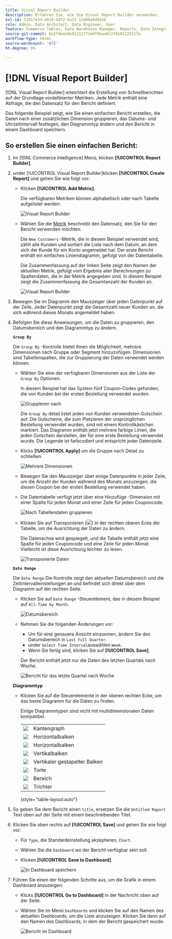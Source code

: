 ```yaml
---
title: Visual Report Builder
description: Erfahren Sie, wie Sie Visual Report Builder verwenden.
exl-id: 1101f43d-e014-4df2-be21-12d90a9d8a56
role: Admin, Data Architect, Data Engineer, User
feature: Commerce Tables, Data Warehouse Manager, Reports, Data Integration
source-git-commit: 6e2f9e4a9e91212771e6f6baa8c2f8101125217a
workflow-type: tm+mt
source-wordcount: '672'
ht-degree: 0%

---
```


# [!DNL Visual Report Builder]

[!DNL Visual Report Builder] erleichtert die Erstellung von Schnellberichten auf der Grundlage vordefinierter Metriken. Jede Metrik enthält eine Abfrage, die den Datensatz für den Bericht definiert.

Das folgende Beispiel zeigt, wie Sie einen einfachen Bericht erstellen, die Daten nach einer zusätzlichen Dimension gruppieren, das Datums- und Uhrzeitintervall festlegen, den Diagrammtyp ändern und den Bericht in einem Dashboard speichern.

## So erstellen Sie einen einfachen Bericht:

1. Im [!DNL Commerce Intelligence] Menü, klicken **[!UICONTROL Report Builder]**.

1. under [!UICONTROL Visual Report Builder]klicken **[!UICONTROL Create Report]** und gehen Sie wie folgt vor:

   * Klicken **[!UICONTROL Add Metric]**.

     Die verfügbaren Metriken können alphabetisch oder nach Tabelle aufgelistet werden.

     ![Visual Report Builder](../../assets/magento-bi-visual-report-builder-add-metric.png)

   * Wählen Sie die [Metrik](../../data-user/reports/ess-manage-data-metrics.md) beschreibt den Datensatz, den Sie für den Bericht verwenden möchten.

     Die `New Customers` -Metrik, die in diesem Beispiel verwendet wird, zählt alle Kunden und sortiert die Liste nach dem Datum, an dem sich der Kunde für ein Konto angemeldet hat. Der erste Bericht enthält ein einfaches Liniendiagramm, gefolgt von der Datentabelle.

     Die Zusammenfassung auf der linken Seite zeigt den Namen der aktuellen Metrik, gefolgt vom Ergebnis aller Berechnungen zu Spaltendaten, die in der Metrik angegeben sind. In diesem Beispiel zeigt die Zusammenfassung die Gesamtanzahl der Kunden an.

     ![Visual Report Builder](../../assets/magento-bi-report-builder-untitled.png)

1. Bewegen Sie im Diagramm den Mauszeiger über jeden Datenpunkt auf der Zeile. Jeder Datenpunkt zeigt die Gesamtzahl neuer Kunden an, die sich während dieses Monats angemeldet haben.

1. Befolgen Sie diese Anweisungen, um die Daten zu gruppieren, den Datumsbereich und den Diagrammtyp zu ändern.

   **`Group By`**

   Die `Group By` -Kontrolle bietet Ihnen die Möglichkeit, mehrere Dimensionen nach Gruppe oder Segment hinzuzufügen. Dimensionen sind Tabellenspalten, die zur Gruppierung der Daten verwendet werden können.

   * Wählen Sie eine der verfügbaren Dimensionen aus der Liste der `Group By` Optionen.

     In diesem Beispiel hat das System fünf Coupon-Codes gefunden, die von Kunden bei der ersten Bestellung verwendet wurden.

     ![Gruppieren nach](../../assets/magento-bi-report-builder-group-by-dimensions.png)

     Die `Group By` detail listet jeden von Kunden verwendeten Gutschein auf. Die Gutscheine, die zum Platzieren der ursprünglichen Bestellung verwendet wurden, sind mit einem Kontrollkästchen markiert. Das Diagramm enthält jetzt mehrere farbige Linien, die jeden Gutschein darstellen, der für eine erste Bestellung verwendet wurde. Die Legende ist farbcodiert und entspricht jeder Datenzeile.

   * Klicks **[!UICONTROL Apply]** um die Gruppe nach Detail zu schließen.

     ![Mehrere Dimensionen](../../assets/magento-bi-report-builder-group-by-dimension-detail.png)

   * Bewegen Sie den Mauszeiger über einige Datenpunkte in jeder Zeile, um die Anzahl der Kunden während des Monats anzuzeigen, die diesen Coupon bei der ersten Bestellung verwendet haben.

   * Die Datentabelle verfügt jetzt über eine Hinzufüge -Dimension mit einer Spalte für jeden Monat und einer Zeile für jeden Couponcode.

     ![Nach Tabellendaten gruppieren](../../assets/magento-bi-report-builder-group-by-table-data.png)

   * Klicken Sie auf Transponieren (![](../../assets/magento-bi-btn-transpose.png)) in der rechten oberen Ecke der Tabelle, um die Ausrichtung der Daten zu ändern.

     Die Datenachse wird gespiegelt, und die Tabelle enthält jetzt eine Spalte für jeden Couponcode und eine Zeile für jeden Monat. Vielleicht ist diese Ausrichtung leichter zu lesen.

     ![Transponierte Daten](../../assets/magento-bi-report-builder-group-by-table-data-transposed.png)

   **`Date Range`**

   Die `Date Range` Die Kontrolle zeigt den aktuellen Datumsbereich und die Zeitintervalleinstellungen an und befindet sich direkt über dem Diagramm auf der rechten Seite.

   * Klicken Sie auf `Date Range` -Steuerelement, das in diesem Beispiel auf `All-Time by Month`.

     ![Datumsbereich](../../assets/magento-bi-report-builder-date-range.png)

   * Nehmen Sie die folgenden Änderungen vor:

      * Um für eine genauere Ansicht einzoomen, ändern Sie den Datumsbereich in `Last Full Quarter`.
      * under `Select Time Interval`auswählen `Week`.
      * Wenn Sie fertig sind, klicken Sie auf **[!UICONTROL Save]**.

     Der Bericht enthält jetzt nur die Daten des letzten Quartals nach Woche.

     ![Bericht für das letzte Quartal nach Woche](../../assets/magento-bi-report-builder-date-range-quarter-by-week-chart.png)

   **Diagrammtyp**

   * Klicken Sie auf die Steuerelemente in der oberen rechten Ecke, um das beste Diagramm für die Daten zu finden.

     Einige Diagrammtypen sind nicht mit multidimensionalen Daten kompatibel.

     | | |
     |-----|-----|
     | ![](../../assets/magento-bi-btn-chart-line.png) | Kantengraph |
     | ![](../../assets/magento-bi-btn-chart-horz-bar.png) | Horizontalbalken |
     | ![](../../assets/magento-bi-btn-chart-horz-stacked-bar.png) | Horizontalbalken |
     | ![](../../assets/magento-bi-btn-chart-vert-bar.png) | Vertikalbalken |
     | ![](../../assets/magento-bi-btn-chart-vert-stacked-bar.png) | Vertikaler gestapelter Balken |
     | ![](../../assets/magento-bi-btn-chart-pie.png) | Torte |
     | ![](../../assets/magento-bi-btn-chart-area.png) | Bereich |
     | ![](../../assets/magento-bi-btn-chart-funnel.png) | Trichter |

     {style="table-layout:auto"}

1. So geben Sie dem Bericht einen `title`, ersetzen Sie die `Untitled Report` Text oben auf der Seite mit einem beschreibenden Titel.

1. Klicken Sie oben rechts auf **[!UICONTROL Save]** und gehen Sie wie folgt vor:

   * Für `Type`, die Standardeinstellung akzeptieren, `Chart`.

   * Wählen Sie die `Dashboard` wo der Bericht verfügbar sein soll.

   * Klicken **[!UICONTROL Save to Dashboard]**.

     ![In Dashboard speichern](../../assets/magento-bi-report-builder-save-to-dashboard.png)

1. Führen Sie einen der folgenden Schritte aus, um die Grafik in einem Dashboard anzuzeigen:

   * Klicks **[!UICONTROL Go to Dashboard]** in der Nachricht oben auf der Seite.

   * Wählen Sie im Menü `Dashboards` und klicken Sie auf den Namen des aktuellen Dashboards, um die Liste anzuzeigen. Klicken Sie dann auf den Namen des Dashboards, in dem der Bericht gespeichert wurde.

     ![Bericht im Dashboard](../../assets/magento-bi-report-builder-my-dashboard.png)
